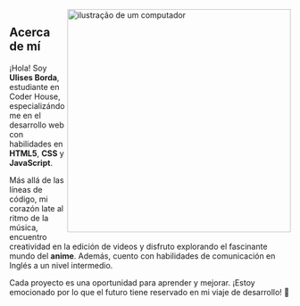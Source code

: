 <img src="https://raw.githubusercontent.com/MicaelliMedeiros/micaellimedeiros/master/image/computer-illustration.png" alt="ilustração de um computador" min-width="400px" max-width="400px" width="400px" align="right">

## Acerca de mí

¡Hola! Soy **Ulises Borda**, estudiante en Coder House, especializándome en el desarrollo web con habilidades en **HTML5**, **CSS** y **JavaScript**.

Más allá de las líneas de código, mi corazón late al ritmo de la música, encuentro creatividad en la edición de videos y disfruto explorando el fascinante mundo del **anime**. Además, cuento con habilidades de comunicación en Inglés a un nivel intermedio. 

Cada proyecto es una oportunidad para aprender y mejorar. ¡Estoy emocionado por lo que el futuro tiene reservado en mi viaje de desarrollo! 🚀
